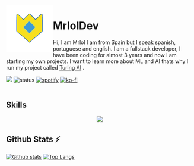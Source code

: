 <img align='left' src='./assets/logo.gif' width='25%' heigh="35%">

# MrlolDev

Hi, I am Mrlol I am from Spain but I speak spanish, portuguese and english. I am a fullstack developer, I have been coding for almost 3 years and now I am starting my own projects. 
I want to learn more about ML and AI thats why I run my project called [Turing AI](https://turing.sh) .

![](https://komarev.com/ghpvc/?username=MrlolGFX&color=2062af&label=Profile+views)
![status](https://api.statusbadges.me/badge/status/530102778408861706?simple=true)
[![spotify](https://api.statusbadges.me/badge/spotify/530102778408861706)](https://api.statusbadges.me/openspotify/530102778408861706)
[![ko-fi](https://ko-fi.com/img/githubbutton_sm.svg)](https://ko-fi.com/U7U5H70V5)
<br></br>

## Skills
<p align="center">
<img src="https://skillicons.dev/icons?i=js,ts,vercel,vscode,nodejs,nextjs,react,nuxtjs,tailwind,md,discord,bots,git,github,githubactions,linux,docker,nginx,html,css,sass,cloudflare,mongodb,mysql,postgres,redis,sqlite,supabase,sequelize,rabbitmq,astro,express,bash,powershell,electron,boostrap,ps&theme=dark"
</p>
 
## Github Stats ⚡
<a href="#">![Github stats](https://github-readme-stats.vercel.app/api?username=MrlolDev&theme=transparent&count_private=true&hide_border=true&line_height=20)</a>
<a href="#">![Top Langs](https://github-readme-stats.vercel.app/api/top-langs/?username=MrlolDev&layout=compact&theme=transparent&count_private=true&hide_border=true)</a>
